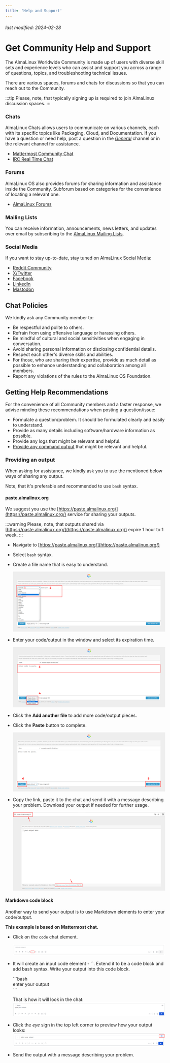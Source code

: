 ```yaml
---
title: 'Help and Support'
---
```


###### last modified: 2024-02-28


# Get Community Help and Support

The AlmaLinux Worldwide Community is made up of users with diverse skill sets and experience levels who can assist and support you across a range of questions, topics, and troubleshooting technical issues.

There are various spaces, forums and chats for discussions so that you can reach out to the Community.

:::tip
Please, note, that typically signing up is required to join AlmaLinux discussion spaces.
:::

### Chats

AlmaLinux Chats allows users to communicate on various channels, each with its specific topics like Packaging, Cloud, and Documentation. If you have a question or need help, post a question in the [*General*](https://chat.almalinux.org/almalinux/channels/town-square) channel or in the relevant channel for assistance.

* [Mattermost Community Chat](https://chat.almalinux.org/)
* [IRC Real Time Chat](https://web.libera.chat/#almalinux)

### Forums 

AlmaLinux OS also provides forums for sharing information and assistance inside the Community. Subforum based on categories for the convenience of locating a relevant one.

* [AlmaLinux Forums](https://forums.almalinux.org/) 

### Mailing Lists

You can receive information, announcements, news letters, and updates over email by subscribing to the [AlmaLinux Mailing Lists](http://lists.almalinux.org/).

### Social Media

If you want to stay up-to-date, stay tuned on AlmaLinux Social Media:

* [Reddit Community](https://www.reddit.com/r/AlmaLinux/) 
* [X/Twitter](https://twitter.com/AlmaLinux)
* [Facebook](https://www.facebook.com/AlmaLinux/)
* [LinkedIn](https://www.linkedin.com/company/almalinuxos/)
* [Mastodon](https://fosstodon.org/@almalinux)

## Chat Policies

We kindly ask any Community member to:
* Be respectful and polite to others.
* Refrain from using offensive language or harassing others.
* Be mindful of cultural and social sensitivities when engaging in conversation.
* Avoid sharing personal information or disclosing confidential details.
* Respect each other's diverse skills and abilities.
* For those, who are sharing their expertise, provide as much detail as possible to enhance understanding and collaboration among all members.
* Report any violations of the rules to the AlmaLinux OS Foundation.

## Getting Help Recommendations

For the convenience of all Community members and a faster response, we advise minding these recommendations when posting a question/issue:
* Formulate a question/problem. It should be formulated clearly and easily to understand.
* Provide as many details including software/hardware information as possible.
* Provide any logs that might be relevant and helpful.
* [Provide any command output](#providing-an-output) that might be relevant and helpful.

### Providing an output

When asking for assistance, we kindly ask you to use the mentioned below ways of sharing any output.

Note, that it's preferable and recommended to use `bash` syntax.

#### paste.almalinux.org

We suggest you use the [https://paste.almalinux.org/](https://paste.almalinux.org/) service for sharing your outputs. 

:::warning
Please, note, that outputs shared via [https://paste.almalinux.org/](https://paste.almalinux.org/) expire 1 hour to 1 week.
:::

* Navigate to [https://paste.almalinux.org/](https://paste.almalinux.org/)
* Select `bash` syntax.
* Create a file name that is easy to understand.

  ![image](/images/help-and-support-paste-1.png)
  
* Enter your code/output in the window and select its expiration time. 
  
  ![image](/images/help-and-support-paste-2.png)
  
* Click the **Add another file** to add more code/output pieces.
* Click the **Paste** button to complete.

  ![image](/images/help-and-support-paste-3.png)

* Copy the link, paste it to the chat and send it with a message describing your problem. Download your output if needed for further usage.

  ![image](/images/help-and-support-paste-4.png)

#### Markdown code block

Another way to send your output is to use Markdown elements to enter your code/output. 

**This example is based on Mattermost chat.** 

* Click on the `code` chat element.

  ![image](/images/help-and-support-chat-element-1.png)

  
* It will create an input code element - \``. Extend it to be a code block and add bash syntax. Write your output into this code block.

  \```bash<br>
  enter your output<br>
  \```

  That is how it will look in the chat: 
  ![image](/images/help-and-support-chat-element-2.png)

* Click the *eye* sign in the top left corner to preview how your output looks: 
  ![image](/images/help-and-support-chat-element-3.png)

* Send the output with a message describing your problem.
